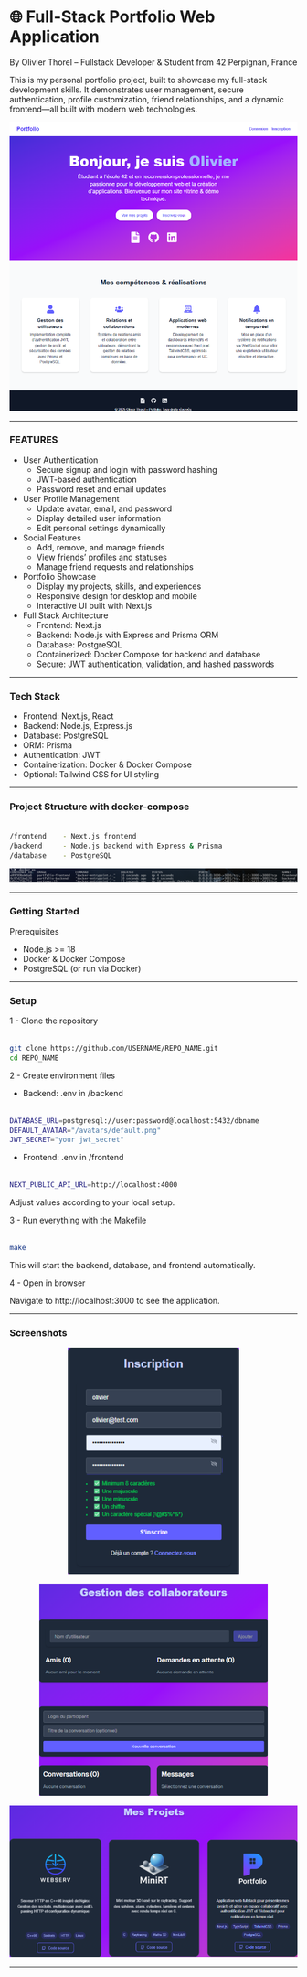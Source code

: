 # 🌐 Full-Stack Portfolio Web Application

By Olivier Thorel – Fullstack Developer & Student from 42 Perpignan, France

This is my personal portfolio project, built to showcase my full-stack development skills. It demonstrates user management, secure authentication, profile customization, friend relationships, and a dynamic frontend—all built with modern web technologies.


<p align="center">
  <img src="https://github.com/othorel/portfolio/blob/main/images/index.png" width="600" />
</p>

---

### FEATURES

- User Authentication
  - Secure signup and login with password hashing
  - JWT-based authentication
  - Password reset and email updates
- User Profile Management
  - Update avatar, email, and password
  - Display detailed user information
  - Edit personal settings dynamically
- Social Features
  - Add, remove, and manage friends
  - View friends’ profiles and statuses
  - Manage friend requests and relationships
- Portfolio Showcase
  - Display my projects, skills, and experiences
  - Responsive design for desktop and mobile
  - Interactive UI built with Next.js
- Full Stack Architecture
  - Frontend: Next.js
  - Backend: Node.js with Express and Prisma ORM
  - Database: PostgreSQL
  - Containerized: Docker Compose for backend and database
  - Secure: JWT authentication, validation, and hashed passwords

---

### Tech Stack

- Frontend: Next.js, React
- Backend: Node.js, Express.js
- Database: PostgreSQL
- ORM: Prisma
- Authentication: JWT
- Containerization: Docker & Docker Compose
- Optional: Tailwind CSS for UI styling

---

### Project Structure with docker-compose

```bash

/frontend    - Next.js frontend
/backend     - Node.js backend with Express & Prisma
/database    - PostgreSQL

```

<p align="center">
  <img src="https://github.com/othorel/portfolio/blob/main/images/docker.png" />
</p>

---

### Getting Started

Prerequisites

- Node.js >= 18
- Docker & Docker Compose
- PostgreSQL (or run via Docker)

---

### Setup

1 - Clone the repository

```bash

git clone https://github.com/USERNAME/REPO_NAME.git
cd REPO_NAME

```
2 - Create environment files

- Backend: .env in /backend

```bash

DATABASE_URL=postgresql://user:password@localhost:5432/dbname
DEFAULT_AVATAR="/avatars/default.png"
JWT_SECRET="your jwt_secret"

```

- Frontend: .env in /frontend

```bash

NEXT_PUBLIC_API_URL=http://localhost:4000

```
Adjust values according to your local setup.

3 - Run everything with the Makefile

```bash

make

```

This will start the backend, database, and frontend automatically.

4 - Open in browser

Navigate to http://localhost:3000 to see the application.

---

### Screenshots

<p align="center">
  <img src="https://github.com/othorel/portfolio/blob/main/images/register.png" width="300"/>
</p>

<p align="center">
  <img src="https://github.com/othorel/portfolio/blob/main/images/friend.png" width="400"/>
</p>

<p align="center">
  <img src= "https://github.com/othorel/portfolio/blob/main/images/project.png" width="600"/>
</p>

---
